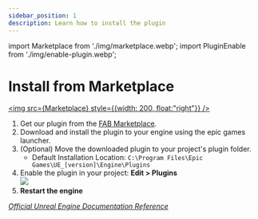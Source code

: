 ```yaml
---
sidebar_position: 1
description: Learn how to install the plugin
---
```


import Marketplace from './img/marketplace.webp';
import PluginEnable from './img/enable-plugin.webp';

# Install from Marketplace

<a href="https://fab.com/s/cd4ac83117ca"><img src={Marketplace} style={{width: 200, float:"right"}} /></a>

1. Get our plugin from the [FAB Marketplace](https://fab.com/s/cd4ac83117ca).
2. Download and install the plugin to your engine using the epic games launcher.
3. (Optional) Move the downloaded plugin to your project's plugin folder.
    - Default Installation Location: ``C:\Program Files\Epic Games\UE_[version]\Engine\Plugins``
4. Enable the plugin in your project: **Edit > Plugins**<br/><img src={PluginEnable} />
5. **Restart the engine**

[_Official Unreal Engine Documentation Reference_](https://dev.epicgames.com/documentation/en-us/unreal-engine/working-with-plugins-in-unreal-engine)